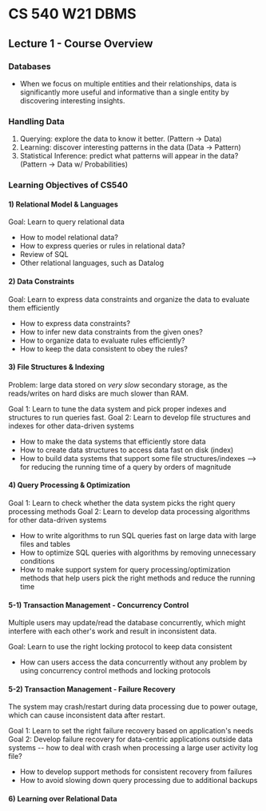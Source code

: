 # CS 540 W21 DBMS
## Lecture 1 - Course Overview

### Databases
- When we focus on multiple entities and their relationships, data is significantly more useful and informative than a single entity by discovering interesting insights.
### Handling Data
1. Querying: explore the data to know it better. (Pattern -> Data)
2. Learning: discover interesting patterns in the data (Data -> Pattern)
3. Statistical Inference: predict what patterns will appear in the data? (Pattern -> Data w/ Probabilities)

### Learning Objectives of CS540
#### 1) Relational Model & Languages
Goal: Learn to query relational data
- How to model relational data?
- How to express queries or rules in relational data?
- Review of SQL
- Other relational languages, such as Datalog

#### 2) Data Constraints
Goal: Learn to express data constraints and organize the data to evaluate them efficiently
- How to express data constraints?
- How to infer new data constraints from the given ones?
- How to organize data to evaluate rules efficiently?
- How to keep the data consistent to obey the rules?

#### 3) File Structures & Indexing
Problem: large data stored on *very slow* secondary storage, as the reads/writes on hard disks are much slower than RAM.

Goal 1: Learn to tune the data system and pick proper indexes and structures to run queries fast.
Goal 2: Learn to develop file structures and indexes for other data-driven systems

- How to make the data systems that efficiently store data
- How to create data structures to access data fast on disk (index)
- How to build data systems that support some file structures/indexes --> for reducing the running time of a query by orders of magnitude

#### 4) Query Processing & Optimization
Goal 1: Learn to check whether the data system picks the right query processing methods
Goal 2: Learn to develop data processing algorithms for other data-driven systems

- How to write algorithms to run SQL queries fast on large data with large files and tables
- How to optimize SQL queries with algorithms by removing unnecessary conditions
- How to make support system for query processing/optimization methods that help users pick the right methods and reduce the running time

#### 5-1) Transaction Management - Concurrency Control
Multiple users may update/read the database concurrently, which might interfere with each other's work and result in inconsistent data.

Goal: Learn to use the right locking protocol to keep data consistent

- How can users access the data concurrently without any problem by using concurrency control methods and locking protocols

#### 5-2) Transaction Management - Failure Recovery
The system may crash/restart during data processing due to power outage, which can cause inconsistent data after restart.

Goal 1: Learn to set the right failure recovery based on application's needs
Goal 2: Develop failure recovery for data-centric applications outside data systems -- how to deal with crash when processing a large user activity log file?

- How to develop support methods for consistent recovery from failures
- How to avoid slowing down query processing due to additional backups

#### 6) Learning over Relational Data
